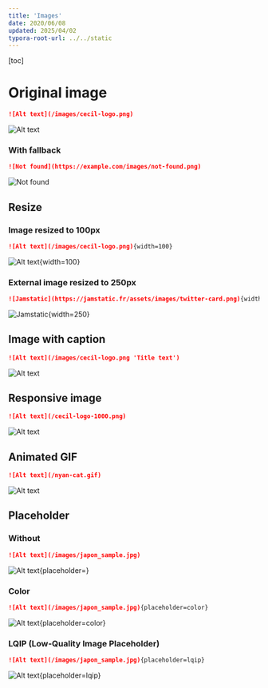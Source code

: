 ```yaml
---
title: 'Images'
date: 2020/06/08
updated: 2025/04/02
typora-root-url: ../../static
---
```

<!-- break -->
[toc]

# Original image

```markdown
![Alt text](/images/cecil-logo.png)
```

![Alt text](/images/cecil-logo.png)


### With fallback

```markdown
![Not found](https://example.com/images/not-found.png)
```

![Not found](https://example.com/images/not-found.png)

## Resize

### Image resized to 100px

```markdown
![Alt text](/images/cecil-logo.png){width=100}
```

![Alt text](/images/cecil-logo.png){width=100}

### External image resized to 250px

```markdown
![Jamstatic](https://jamstatic.fr/assets/images/twitter-card.png){width=250}
```

![Jamstatic](https://jamstatic.fr/assets/images/twitter-card.png){width=250}

## Image with caption

```markdown
![Alt text](/images/cecil-logo.png 'Title text')
```

![Alt text](/images/cecil-logo.png 'Title text')

## Responsive image

```markdown
![Alt text](/cecil-logo-1000.png)
```

![Alt text](/cecil-logo-1000.png)

## Animated GIF

```markdown
![Alt text](/nyan-cat.gif)
```

![Alt text](/nyan-cat.gif)

## Placeholder

### Without

```markdown
![Alt text](/images/japon_sample.jpg)
```

![Alt text](/images/japon_sample.jpg){placeholder=}

### Color

```markdown
![Alt text](/images/japon_sample.jpg){placeholder=color}
```

![Alt text](/images/japon_sample.jpg){placeholder=color}

### LQIP (Low-Quality Image Placeholder)

```markdown
![Alt text](/images/japon_sample.jpg){placeholder=lqip}
```

![Alt text](/images/japon_sample.jpg){placeholder=lqip}
